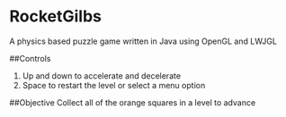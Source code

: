 RocketGilbs
===========

A physics based puzzle game written in Java using OpenGL and LWJGL

##Controls
1.  Up and down to accelerate and decelerate
2.  Space to restart the level or select a menu option

##Objective
Collect all of the orange squares in a level to advance
